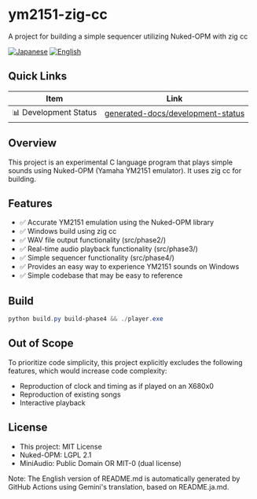 # ym2151-zig-cc

A project for building a simple sequencer utilizing Nuked-OPM with zig cc

<p align="left">
  <a href="README.ja.md"><img src="https://img.shields.io/badge/🇯🇵-Japanese-red.svg" alt="Japanese"></a>
  <a href="README.md"><img src="https://img.shields.io/badge/🇺🇸-English-blue.svg" alt="English"></a>
</p>

## Quick Links
| Item | Link |
|------|--------|
| 📊 Development Status | [generated-docs/development-status](generated-docs/development-status.md) |

## Overview

This project is an experimental C language program that plays simple sounds using Nuked-OPM (Yamaha YM2151 emulator). It uses zig cc for building.

## Features

- ✅ Accurate YM2151 emulation using the Nuked-OPM library
- ✅ Windows build using zig cc
- ✅ WAV file output functionality (src/phase2/)
- ✅ Real-time audio playback functionality (src/phase3/)
- ✅ Simple sequencer functionality (src/phase4/)
- ✅ Provides an easy way to experience YM2151 sounds on Windows
- ✅ Simple codebase that may be easy to reference

## Build

```powershell
python build.py build-phase4 && ./player.exe
```

## Out of Scope

To prioritize code simplicity, this project explicitly excludes the following features, which would increase code complexity:

- Reproduction of clock and timing as if played on an X680x0
- Reproduction of existing songs
- Interactive playback

## License

- This project: MIT License
- Nuked-OPM: LGPL 2.1
- MiniAudio: Public Domain OR MIT-0 (dual license)

Note: The English version of README.md is automatically generated by GitHub Actions using Gemini's translation, based on README.ja.md.